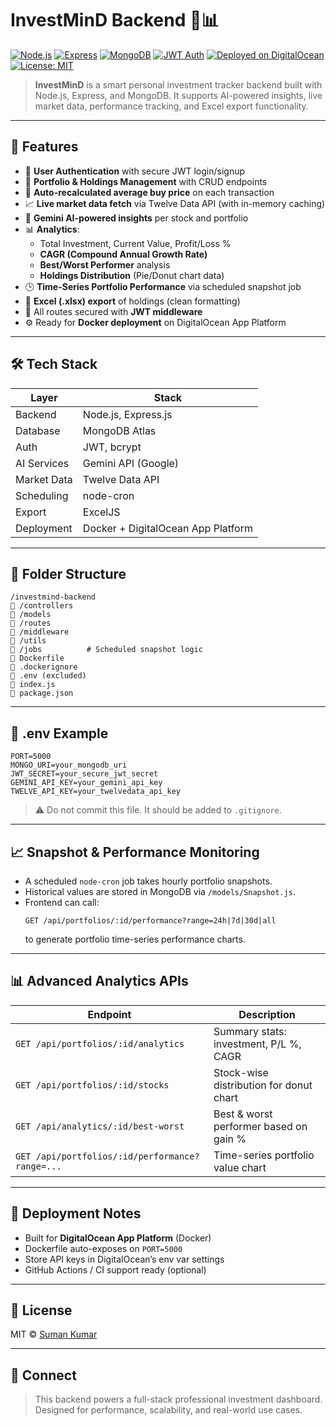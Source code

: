 # InvestMinD Backend 🧠📊

[![Node.js](https://img.shields.io/badge/Node.js-18.x-green?logo=node.js)](https://nodejs.org/)
[![Express](https://img.shields.io/badge/Express.js-Backend-lightgrey?logo=express)](https://expressjs.com/)
[![MongoDB](https://img.shields.io/badge/MongoDB-Atlas-green?logo=mongodb)](https://www.mongodb.com/atlas)
[![JWT Auth](https://img.shields.io/badge/Auth-JWT-blue)](https://jwt.io/)
[![Deployed on DigitalOcean](https://img.shields.io/badge/Deployment-DigitalOcean-blue?logo=digitalocean)](https://www.digitalocean.com/)
[![License: MIT](https://img.shields.io/badge/License-MIT-yellow.svg)](./LICENSE)

> **InvestMinD** is a smart personal investment tracker backend built with Node.js, Express, and MongoDB. It supports AI-powered insights, live market data, performance tracking, and Excel export functionality.

---

## 🚀 Features

- 🔐 **User Authentication** with secure JWT login/signup
- 📁 **Portfolio & Holdings Management** with CRUD endpoints
- 🔄 **Auto-recalculated average buy price** on each transaction
- 📈 **Live market data fetch** via Twelve Data API (with in-memory caching)
- 🧠 **Gemini AI-powered insights** per stock and portfolio
- 📊 **Analytics**:
  - Total Investment, Current Value, Profit/Loss %
  - **CAGR (Compound Annual Growth Rate)**
  - **Best/Worst Performer** analysis
  - **Holdings Distribution** (Pie/Donut chart data)
- 🕒 **Time-Series Portfolio Performance** via scheduled snapshot job
- 📅 **Excel (.xlsx) export** of holdings (clean formatting)
- 🔐 All routes secured with **JWT middleware**
- ⚙️ Ready for **Docker deployment** on DigitalOcean App Platform

---

## 🛠️ Tech Stack

| Layer       | Stack |
|-------------|-------|
| Backend     | Node.js, Express.js |
| Database    | MongoDB Atlas |
| Auth        | JWT, bcrypt |
| AI Services | Gemini API (Google) |
| Market Data | Twelve Data API |
| Scheduling  | node-cron |
| Export      | ExcelJS |
| Deployment  | Docker + DigitalOcean App Platform |

---

## 📁 Folder Structure

```
/investmind-backend
🔹 /controllers
🔹 /models
🔹 /routes
🔹 /middleware
🔹 /utils
🔹 /jobs          # Scheduled snapshot logic
🔹 Dockerfile
🔹 .dockerignore
🔹 .env (excluded)
🔹 index.js
🔹 package.json
```

---

## 📄 .env Example

```env
PORT=5000
MONGO_URI=your_mongodb_uri
JWT_SECRET=your_secure_jwt_secret
GEMINI_API_KEY=your_gemini_api_key
TWELVE_API_KEY=your_twelvedata_api_key
```

> ⚠️ Do not commit this file. It should be added to `.gitignore`.

---

## 📈 Snapshot & Performance Monitoring

- A scheduled `node-cron` job takes hourly portfolio snapshots.
- Historical values are stored in MongoDB via `/models/Snapshot.js`.
- Frontend can call:
  ```http
  GET /api/portfolios/:id/performance?range=24h|7d|30d|all
  ```
  to generate portfolio time-series performance charts.

---

## 📊 Advanced Analytics APIs

| Endpoint | Description |
|----------|-------------|
| `GET /api/portfolios/:id/analytics` | Summary stats: investment, P/L %, CAGR |
| `GET /api/portfolios/:id/stocks`    | Stock-wise distribution for donut chart |
| `GET /api/analytics/:id/best-worst` | Best & worst performer based on gain % |
| `GET /api/portfolios/:id/performance?range=...` | Time-series portfolio value chart |

---

## 🚀 Deployment Notes

- Built for **DigitalOcean App Platform** (Docker)
- Dockerfile auto-exposes on `PORT=5000`
- Store API keys in DigitalOcean’s env var settings
- GitHub Actions / CI support ready (optional)

---

## 📜 License

MIT © [Suman Kumar](https://github.com/SumanKumar5)

---

## 🤝 Connect

> This backend powers a full-stack professional investment dashboard. Designed for performance, scalability, and real-world use cases.
